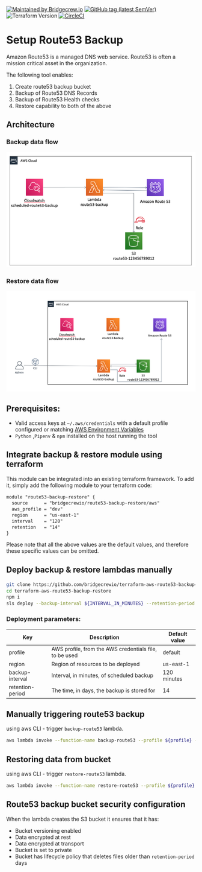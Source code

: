 [![Maintained by Bridgecrew.io](https://img.shields.io/badge/maintained%20by-bridgecrew.io-blueviolet)](https://bridgecrew.io)
[![GitHub tag (latest SemVer)](https://img.shields.io/github/tag/bridgecrewio/terraform-aws-route53-backup-restore.svg?label=latest)](https://github.com/bridgecrewio/terraform-aws-route53-backup-restore/releases/latest)
![Terraform Version](https://img.shields.io/badge/tf-%3E%3D0.12.0-blue.svg)
[![CircleCI](https://circleci.com/gh/bridgecrewio/terraform-aws-route53-backup-restore.svg?style=svg)](https://circleci.com/gh/bridgecrewio/terraform-aws-route53-backup-restore)

# Setup Route53 Backup 
Amazon Route53 is a managed DNS web service. Route53 is often a mission critical asset in the organization. 
 
The following tool enables:
 1. Create route53 backup bucket 
 2. Backup of Route53 DNS Records
 3. Backup of Route53 Health checks
 4. Restore capability to both of the above

## Architecture
### Backup data flow
![backup](images/backup.png)
### Restore data flow
![restore](images/restore.png)
## Prerequisites:
* Valid access keys at `~/.aws/credentials` with a default profile configured or matching [AWS Environment Variables](https://docs.aws.amazon.com/cli/latest/userguide/cli-configure-envvars.html)  
* `Python` ,`Pipenv` & `npm` installed on the host running the tool

## Integrate backup & restore module using terraform
This module can be integrated into an existing terraform framework. To add it, simply add the following module to your 
terraform code:
```
module "route53-backup-restore" {
  source      = "bridgecrewio/route53-backup-restore/aws"
  aws_profile = "dev"
  region      = "us-east-1"
  interval    = "120"
  retention   = "14"
}
``` 
Please note that all the above values are the default values, and therefore these specific values can be omitted.

## Deploy backup & restore lambdas manually
 
```bash
git clone https://github.com/bridgecrewio/terraform-aws-route53-backup-restore.git
cd terraform-aws-route53-backup-restore
npm i 
sls deploy --backup-interval ${INTERVAL_IN_MINUTES} --retention-period ${RETENTION_PERIOD} --region ${REGION} --aws-profile ${PROFILE}
```
### Deployment parameters:

| Key             | Description                                             | Default value |
|-----------------|---------------------------------------------------------|---------------|
| profile         | AWS profile, from the AWS credentials file, to be used  | default       |
| region          | Region of resources to be deployed                      | us-east-1     |
| backup-interval | Interval, in minutes, of scheduled backup               | 120 minutes   |
| retention-period| The time, in days, the backup is stored for             | 14            |


## Manually triggering route53 backup 
using aws CLI - trigger `backup-route53` lambda.
```bash
aws lambda invoke --function-name backup-route53 --profile ${profile} --region ${region} --output text /dev/stdout
```
## Restoring data from bucket
using aws CLI - trigger `restore-route53` lambda.
```bash
aws lambda invoke --function-name restore-route53 --profile ${profile} --region ${region} --output text /dev/stdout
```

## Route53 backup bucket security configuration
When the lambda creates the S3 bucket it ensures that it has:
* Bucket versioning enabled
* Data encrypted at rest
* Data encrypted at transport
* Bucket is set to private
* Bucket has lifecycle policy that deletes files older than `retention-period` days